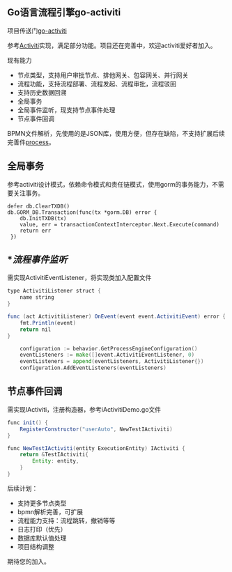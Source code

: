 ## Go语言流程引擎go-activiti
项目传送门[go-activiti](https://github.com/lios/go-activiti)

参考[Activiti](https://github.com/Activiti/Activiti)实现，满足部分功能。项目还在完善中，欢迎activiti爱好者加入。
	

现有能力

 -  节点类型，支持用户审批节点、排他网关、包容网关、并行网关
 - 流程功能，支持流程部署、流程发起、流程审批，流程驳回
 - 支持历史数据回溯
 - 全局事务
 - 全局事件监听，现支持节点事件处理
 - 节点事件回调



BPMN文件解析，先使用的是JSON库，使用方便，但存在缺陷，不支持扩展后续完善件[process](https://github.com/lios/go-activiti/blob/master/engine/process.go)。



## 全局事务

参考activiti设计模式，依赖命令模式和责任链模式，使用gorm的事务能力，不需要关注事务。

```
defer db.ClearTXDB()
db.GORM_DB.Transaction(func(tx *gorm.DB) error {
	db.InitTXDB(tx)
	value, err = transactionContextInterceptor.Next.Execute(command)
	return err
 })
```

## **流程事件监听*
需实现ActivitiEventListener，将实现类加入配置文件

```java
type ActivitiListener struct {
	name string
}

func (act ActivitiListener) OnEvent(event event.ActivitiEvent) error {
	fmt.Println(event)
	return nil
}
```

```go
	configuration := behavior.GetProcessEngineConfiguration()
	eventListeners := make([]event.ActivitiEventListener, 0)
	eventListeners = append(eventListeners, ActivitiListener{})
	configuration.AddEventListeners(eventListeners)
```

## 节点事件回调
需实现IActiviti，注册构造器，参考iActivitiDemo.go文件

```java
func init() {
	RegisterConstructor("userAuto", NewTestIActiviti)
}

func NewTestIActiviti(entity ExecutionEntity) IActiviti {
	return &TestIActiviti{
		Entity: entity,
	}
}
```

后续计划：
	

 -  支持更多节点类型
 - bpmn解析完善，可扩展
 - 流程能力支持：流程跳转，撤销等等
 - 日志打印（优先）
 - 数据库默认值处理
 - 项目结构调整

期待您的加入。

